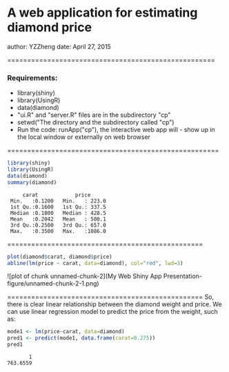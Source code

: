 A web application for estimating diamond price
====================================================
author: YZZheng
date: April 27, 2015

====================================================

### Requirements:

- library(shiny)
- library(UsingR)
- data(diamond)
- "ui.R" and "server.R" files are in the subdirectory "cp"
- setwd("The directory and the subdirectory called "cp")
- Run the code: runApp("cp"), the interactive web app will - show up in the local window or externally on web browser

=====================================================


```r
library(shiny)
library(UsingR)
data(diamond)
summary(diamond)
```

```
     carat            price       
 Min.   :0.1200   Min.   : 223.0  
 1st Qu.:0.1600   1st Qu.: 337.5  
 Median :0.1800   Median : 428.5  
 Mean   :0.2042   Mean   : 500.1  
 3rd Qu.:0.2500   3rd Qu.: 657.0  
 Max.   :0.3500   Max.   :1086.0  
```

=================================================


```r
plot(diamond$carat, diamond$price)
abline(lm(price ~ carat, data=diamond), col="red", lwd=3)
```

![plot of chunk unnamed-chunk-2](My Web Shiny App Presentation-figure/unnamed-chunk-2-1.png) 

=================================================
So, there is clear linear relationship between the diamond weight and price. We can use linear regression model to predict the price from the weight, such as:


```r
mode1 <- lm(price~carat, data=diamond)
pred1 <- predict(mode1, data.frame(carat=0.275))
pred1
```

```
       1 
763.6559 
```
